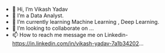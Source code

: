 - 👋 Hi, I’m Vikash Yadav
- 👀 I’m a Data Analyst.
- 🌱 I’m currently learning Machine Learning , Deep Learning.
- 💞️ I’m looking to collaborate on ...
- 📫 How to reach me message me on Linkedin- https://in.linkedin.com/in/vikash-yadav-7a1b34202...

<!---
Vashu6/Vashu6 is a ✨ special ✨ repository because its `README.md` (this file) appears on your GitHub profile.
You can click the Preview link to take a look at your changes.
--->
